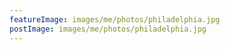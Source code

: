 ```yaml
---
featureImage: images/me/photos/philadelphia.jpg
postImage: images/me/photos/philadelphia.jpg
---
```

